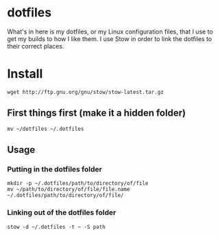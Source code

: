 # dotfiles
What's in here is my dotfiles, or my Linux configuration files, that I use to get my 
builds to how I like them. I use Stow in order to link the dotfiles to their correct places. 

# Install 
`wget http://ftp.gnu.org/gnu/stow/stow-latest.tar.gz`

## First things first (make it a hidden folder)
`mv ~/dotfiles ~/.dotfiles` 

## Usage 
### Putting in the dotfiles folder
```
mkdir -p ~/.dotfiles/path/to/directory/of/file
mv ~/path/to/directory/of/file/file.name ~/.dotfiles/path/to/directory/of/file/
```

### Linking out of the dotfiles folder
`stow -d ~/.dotfiles -t ~ -S path`
